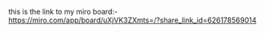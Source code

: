 this is the link to my miro board:- <br>
https://miro.com/app/board/uXjVK3ZXmts=/?share_link_id=626178569014